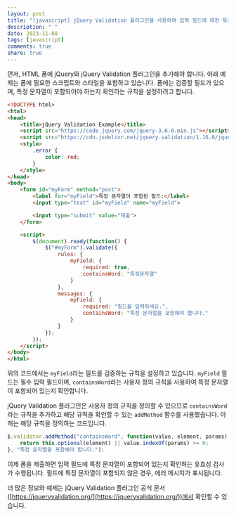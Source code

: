 ```yaml
---
layout: post
title: "[javascript] jQuery Validation 플러그인을 사용하여 입력 필드에 대한 특정 문자열이 포함된 유효성 검사하기"
description: " "
date: 2023-11-08
tags: [javascript]
comments: true
share: true
---
```


먼저, HTML 폼에 jQuery와 jQuery Validation 플러그인을 추가해야 합니다. 아래 예제는 폼에 필요한 스크립트와 스타일을 포함하고 있습니다. 폼에는 검증할 필드가 있으며, 특정 문자열이 포함되어야 하는지 확인하는 규칙을 설정하려고 합니다.

```html
<!DOCTYPE html>
<html>
<head>
    <title>jQuery Validation Example</title>
    <script src="https://code.jquery.com/jquery-3.6.0.min.js"></script>
    <script src="https://cdn.jsdelivr.net/jquery.validation/1.16.0/jquery.validate.min.js"></script>
    <style>
        .error {
            color: red;
        }
    </style>
</head>
<body>
    <form id="myForm" method="post">
        <label for="myField">특정 문자열이 포함된 필드:</label>
        <input type="text" id="myField" name="myField">

        <input type="submit" value="제출">
    </form>

    <script>
        $(document).ready(function() {
            $("#myForm").validate({
                rules: {
                    myField: {
                        required: true,
                        containsWord: "특정문자열"
                    }
                },
                messages: {
                    myField: {
                        required: "필드를 입력하세요.",
                        containsWord: "특정 문자열을 포함해야 합니다."
                    }
                }
            });
        });
    </script>
</body>
</html>
```

위의 코드에서는 `myField`라는 필드를 검증하는 규칙을 설정하고 있습니다. `myField` 필드는 필수 입력 필드이며, `containsWord`라는 사용자 정의 규칙을 사용하여 특정 문자열이 포함되어 있는지 확인합니다.

jQuery Validation 플러그인은 사용자 정의 규칙을 정의할 수 있으므로 `containsWord`라는 규칙을 추가하고 해당 규칙을 확인할 수 있는 `addMethod` 함수를 사용했습니다. 아래는 해당 규칙을 정의하는 코드입니다.

```javascript
$.validator.addMethod("containsWord", function(value, element, params) {
    return this.optional(element) || value.indexOf(params) >= 0;
}, "특정 문자열을 포함해야 합니다.");
```

이제 폼을 제출하면 입력 필드에 특정 문자열이 포함되어 있는지 확인하는 유효성 검사가 수행됩니다. 필드에 특정 문자열이 포함되지 않은 경우, 에러 메시지가 표시됩니다.

더 많은 정보와 예제는 jQuery Validation 플러그인 공식 문서([https://jqueryvalidation.org/](https://jqueryvalidation.org/))에서 확인할 수 있습니다.